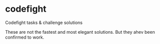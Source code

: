 # codefight
Codefight tasks &amp; challenge solutions

These are not the fastest and most elegant solutions. But they ahev been confirmed to work. 
